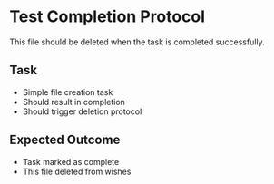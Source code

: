 # Test Completion Protocol

This file should be deleted when the task is completed successfully.

## Task
- Simple file creation task
- Should result in completion
- Should trigger deletion protocol

## Expected Outcome
- Task marked as complete
- This file deleted from wishes
